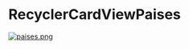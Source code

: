 # RecyclerCardViewPaises

[![paises.png](https://i.postimg.cc/BZBn93QC/paises.png)](https://postimg.cc/fkkNm6d3)
